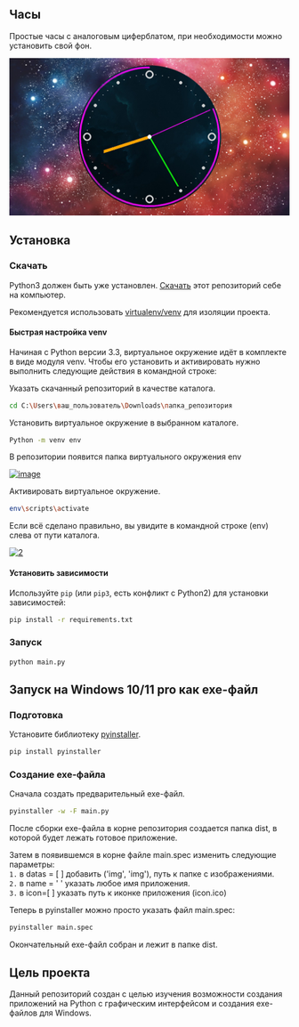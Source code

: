 ## Часы

Простые часы с аналоговым циферблатом, при необходимости можно установить свой фон.

![example](img1.jpg)

## Установка

### Скачать

Python3 должен быть уже установлен.
[Скачать](https://github.com/Araime/clock/archive/master.zip) этот репозиторий себе на компьютер.

Рекомендуется использовать [virtualenv/venv](https://docs.python.org/3/library/venv.html)
для изоляции проекта.

#### Быстрая настройка venv

Начиная с Python версии 3.3, виртуальное окружение идёт в комплекте в виде модуля
venv. Чтобы его установить и активировать нужно выполнить следующие действия в
командной строке:  

Указать скачанный репозиторий в качестве каталога.
```sh
cd C:\Users\ваш_пользователь\Downloads\папка_репозитория
```
Установить виртуальное окружение в выбранном каталоге.
```sh
Python -m venv env
```
В репозитории появится папка виртуального окружения env  

<a href="https://imgbb.com/"><img src="https://i.ibb.co/Hn4C6PD/image.png" alt="image" border="0"></a>

Активировать виртуальное окружение.
```sh
env\scripts\activate
```
Если всё сделано правильно, вы увидите в командной строке (env) слева от пути 
каталога.  

<a href="https://imgbb.com/"><img src="https://i.ibb.co/MZ72r22/2.png" alt="2" border="0"></a>

#### Установить зависимости

Используйте `pip` (или `pip3`, есть конфликт с Python2) для установки 
зависимостей:

```sh
pip install -r requirements.txt
```

### Запуск

```sh
python main.py
```

## Запуск на Windows 10/11 pro как exe-файл

### Подготовка

Установите библиотеку [pyinstaller](https://pypi.org/project/pyinstaller/).

```sh
pip install pyinstaller
```

### Создание exe-файла

Сначала создать предварительный exe-файл.

```sh
pyinstaller -w -F main.py
```

После сборки exe-файла в корне репозитория создается папка dist, в которой будет
лежать готовое приложение.

Затем в появившемся в корне файле main.spec изменить следующие параметры:  
`1.` в datas = [ ] добавить ('img', 'img'), путь к папке с изображениями.  
`2.` в name = ' ' указать любое имя приложения.  
`3.` в icon=[ ] указать путь к иконке приложения (icon.ico)  

Теперь в pyinstaller можно просто указать файл main.spec:

```sh
pyinstaller main.spec
```
Окончательный exe-файл собран и лежит в папке dist.

## Цель проекта

Данный репозиторий создан с целью изучения возможности создания приложений
на Python с графическим интерфейсом и создания exe-файлов для Windows.
